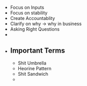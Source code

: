 - Focus on Inputs
- Focus on stability
- Create Accountablity
- Clarify on why -> why in business
- Asking Right Questions
-
- ## Important Terms
	- Shit Umbrella
	- Heorine Pattern
	- Shit Sandwich
	-